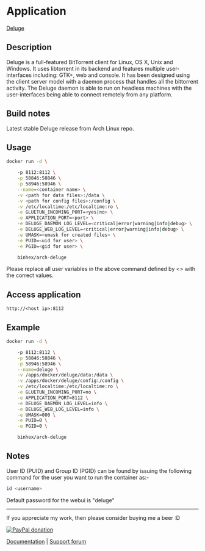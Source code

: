 # Application

[Deluge](http://deluge-torrent.org/)

## Description

Deluge is a full-featured ​BitTorrent client for Linux, OS X, Unix and Windows.
It uses ​libtorrent in its backend and features multiple user-interfaces
including: GTK+, web and console. It has been designed using the client server
model with a daemon process that handles all the bittorrent activity. The Deluge
daemon is able to run on headless machines with the user-interfaces being able
to connect remotely from any platform.

## Build notes

Latest stable Deluge release from Arch Linux repo.

## Usage

```bash
docker run -d \

    -p 8112:8112 \
    -p 58846:58846 \
    -p 58946:58946 \
    --name=<container name> \
    -v <path for data files>:/data \
    -v <path for config files>:/config \
    -v /etc/localtime:/etc/localtime:ro \
    -e GLUETUN_INCOMING_PORT=<yes|no> \
    -e APPLICATION_PORT=<port> \
    -e DELUGE_DAEMON_LOG_LEVEL=<critical|error|warning|info|debug> \
    -e DELUGE_WEB_LOG_LEVEL=<critical|error|warning|info|debug> \
    -e UMASK=<umask for created files> \
    -e PUID=<uid for user> \
    -e PGID=<gid for user> \

    binhex/arch-deluge

```

Please replace all user variables in the above command defined by <> with the
correct values.

## Access application

`http://<host ip>:8112`

## Example

```bash
docker run -d \

    -p 8112:8112 \
    -p 58846:58846 \
    -p 58946:58946 \
    --name=deluge \
    -v /apps/docker/deluge/data:/data \
    -v /apps/docker/deluge/config:/config \
    -v /etc/localtime:/etc/localtime:ro \
    -e GLUETUN_INCOMING_PORT=no \
    -e APPLICATION_PORT=8112 \
    -e DELUGE_DAEMON_LOG_LEVEL=info \
    -e DELUGE_WEB_LOG_LEVEL=info \
    -e UMASK=000 \
    -e PUID=0 \
    -e PGID=0 \

    binhex/arch-deluge

```

## Notes

User ID (PUID) and Group ID (PGID) can be found by issuing the following command
for the user you want to run the container as:-

```bash
id <username>

```

Default password for the webui is "deluge"
___
If you appreciate my work, then please consider buying me a beer  :D

[![PayPal donation](https://www.paypal.com/en_US/i/btn/btn_donate_SM.gif)](https://www.paypal.com/cgi-bin/webscr?cmd=_s-xclick&hosted_button_id=MM5E27UX6AUU4)

[Documentation](https://github.com/binhex/documentation) | [Support forum](http://forums.unraid.net/index.php?topic=45820.0)
